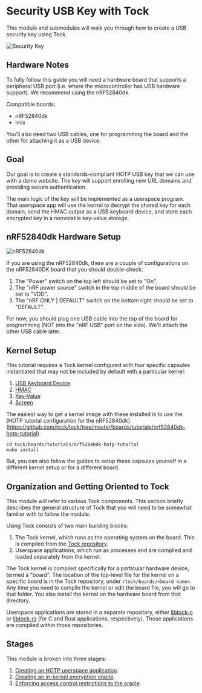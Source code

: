 # Security USB Key with Tock

This module and submodules will walk you through how to create a USB security
key using Tock.

![Security Key](../../imgs/usbkey.jpg)

## Hardware Notes

To fully follow this guide you will need a hardware board that supports a
peripheral USB port (i.e. where the microcontroller has USB hardware support).
We recommend using the nRF52840dk.

Compatible boards:

- nRF52840dk
- imix

You'll also need two USB cables, one for programming the board and the other for
attaching it as a USB device.

## Goal

Our goal is to create a standards-compliant HOTP USB key that we can use with a
demo website. The key will support enrolling new URL domains and providing
secure authentication.

The main logic of the key will be implemented as a userspace program. That
userspace app will use the kernel to decrypt the shared key for each domain,
send the HMAC output as a USB keyboard device, and store each encrypted key in a
nonvolatile key-value storage.

## nRF52840dk Hardware Setup

![nRF52840dk](../../imgs/nrf52840dk.jpg)

If you are using the nRF52840dk, there are a couple of configurations on the
nRF52840DK board that you should double-check:

1. The "Power" switch on the top left should be set to "On".
2. The "nRF power source" switch in the top middle of the board should be set to
   "VDD".
3. The "nRF ONLY | DEFAULT" switch on the bottom right should be set to
   "DEFAULT".

For now, you should plug one USB cable into the top of the board for programming
(NOT into the "nRF USB" port on the side). We'll attach the other USB cable
later.

## Kernel Setup

This tutorial requires a Tock kernel configured with four specific capsules
instantiated that may not be included by default with a particular kernel:

1. [USB Keyboard Device](../setup/usb-hid.md).
2. [HMAC](../setup/hmac.md)
3. [Key-Value](../setup/kv.md)
4. [Screen](../setup/screen.md)

The easiest way to get a kernel image with these installed is to use the [HOTP
tutorial configuration for the nRF52840dk]
(https://github.com/tock/tock/tree/master/boards/tutorials/nrf52840dk-hotp-tutorial).

```
cd tock/boards/tutorials/nrf52840dk-hotp-tutorial
make install
```

But, you can also follow the guides to setup these capsules yourself in a
different kernel setup or for a different board.

## Organization and Getting Oriented to Tock

This module will refer to various Tock components. This section briefly
describes the general structure of Tock that you will need to be somewhat
familiar with to follow the module.

Using Tock consists of two main building blocks:

1. The Tock kernel, which runs as the operating system on the board. This is
   compiled from the [Tock repository](https://github.com/tock/tock).
2. Userspace applications, which run as processes and are compiled and loaded
   separately from the kernel.

The Tock kernel is compiled specifically for a particular hardware device,
termed a "board". The location of the top-level file for the kernel on a
specific board is in the Tock repository, under `/tock/boards/<board name>`. Any
time you need to compile the kernel or edit the board file, you will go to that
folder. You also install the kernel on the hardware board from that directory.

Userspace applications are stored in a separate repository, either
[libtock-c](https://github.com/tock/libtock-c) or
[libtock-rs](https://github.com/tock/libtock-rs) (for C and Rust applications,
respectively). Those applications are compiled within those repositories.

## Stages

This module is broken into three stages:

1. [Creating an HOTP userspace application](./key-hotp-application.md).
2. [Creating an in-kernel encryption oracle](./key-hotp-oracle.md).
3. [Enforcing access control restrictions to the oracle](./key-hotp-access.md).
